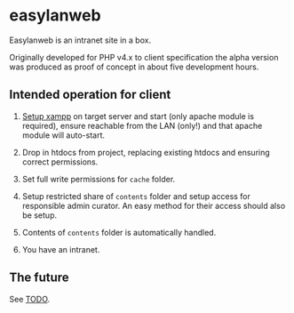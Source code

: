 # easylanweb

Easylanweb is an intranet site in a box.

Originally developed for PHP v4.x to client specification the alpha version was produced as proof of concept in about five development hours.

## Intended operation for client

1. [Setup xampp](https://www.apachefriends.org/faq_linux.html) on target server and start (only apache module is required), ensure reachable from the LAN (only!) and that apache module will auto-start.

2. Drop in htdocs from project, replacing existing htdocs and ensuring correct permissions.

3. Set full write permissions for `cache` folder.

4. Setup restricted share of `contents` folder and setup access for responsible admin curator. An easy method for their access should also be setup.

5. Contents of `contents` folder is automatically handled.

6. You have an intranet.

## The future

See [TODO](/TODO.MD).
